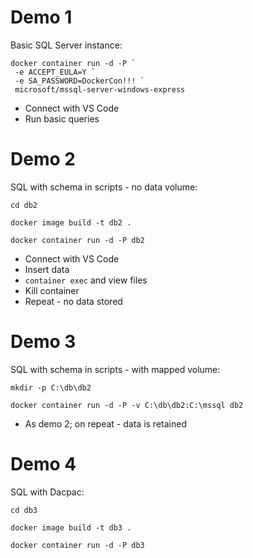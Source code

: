 
# Demo 1

Basic SQL Server instance:

```
docker container run -d -P `
 -e ACCEPT_EULA=Y `
 -e SA_PASSWORD=DockerCon!!! `
 microsoft/mssql-server-windows-express
```

* Connect with VS Code
* Run basic queries

# Demo 2

SQL with schema in scripts - no data volume:

```
cd db2

docker image build -t db2 .

docker container run -d -P db2
```

* Connect with VS Code
* Insert data
* `container exec` and view files
* Kill container
* Repeat - no data stored

# Demo 3 

SQL with schema in scripts - with mapped volume:

```
mkdir -p C:\db\db2 

docker container run -d -P -v C:\db\db2:C:\mssql db2
```

* As demo 2; on repeat - data is retained

# Demo 4

SQL with Dacpac:

```
cd db3

docker image build -t db3 .

docker container run -d -P db3
```
